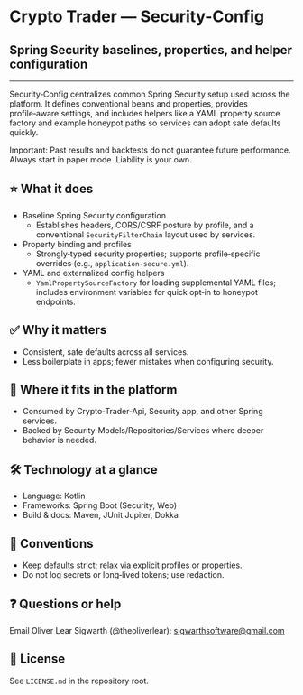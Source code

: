 # Crypto Trader — Security-Config
## Spring Security baselines, properties, and helper configuration

---

Security‑Config centralizes common Spring Security setup used across the
platform. It defines conventional beans and properties, provides profile‑aware
settings, and includes helpers like a YAML property source factory and example
honeypot paths so services can adopt safe defaults quickly.

Important: Past results and backtests do not guarantee future performance.
Always start in paper mode. Liability is your own.

## ⭐️ What it does
- Baseline Spring Security configuration
  - Establishes headers, CORS/CSRF posture by profile, and a conventional
    `SecurityFilterChain` layout used by services.
- Property binding and profiles
  - Strongly‑typed security properties; supports profile‑specific overrides
    (e.g., `application-secure.yml`).
- YAML and externalized config helpers
  - `YamlPropertySourceFactory` for loading supplemental YAML files; includes
    environment variables for quick opt‑in to honeypot endpoints.

## ✅ Why it matters
- Consistent, safe defaults across all services.
- Less boilerplate in apps; fewer mistakes when configuring security.

## 🔗 Where it fits in the platform
- Consumed by Crypto‑Trader‑Api, Security app, and other Spring services.
- Backed by Security‑Models/Repositories/Services where deeper behavior is needed.

## 🛠️ Technology at a glance
- Language: Kotlin
- Frameworks: Spring Boot (Security, Web)
- Build & docs: Maven, JUnit Jupiter, Dokka

## 📝 Conventions
- Keep defaults strict; relax via explicit profiles or properties.
- Do not log secrets or long‑lived tokens; use redaction.

## ❓ Questions or help
Email Oliver Lear Sigwarth (@theoliverlear): sigwarthsoftware@gmail.com

## 📄 License
See `LICENSE.md` in the repository root.
